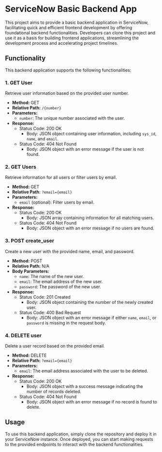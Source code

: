 # ServiceNow Basic Backend App

This project aims to provide a basic backend application in ServiceNow, facilitating quick and efficient frontend development by offering foundational backend functionalities. Developers can clone this project and use it as a basis for building frontend applications, streamlining the development process and accelerating project timelines.

## Functionality

This backend application supports the following functionalities:

### 1. GET User

Retrieve user information based on the provided user number.

- **Method:** GET
- **Relative Path:** `/{number}`
- **Parameters:**
  - `number`: The unique number associated with the user.
- **Response:**
  - Status Code: 200 OK
    - Body: JSON object containing user information, including `sys_id`, `name`, and `email`.
  - Status Code: 404 Not Found
    - Body: JSON object with an error message if the user is not found.

### 2. GET Users

Retrieve information for all users or filter users by email.

- **Method:** GET
- **Relative Path:** `?email={email}`
- **Parameters:**
  - `email` (optional): Filter users by email.
- **Response:**
  - Status Code: 200 OK
    - Body: JSON array containing information for all matching users.
  - Status Code: 404 Not Found
    - Body: JSON object with an error message if no users are found.

### 3. POST create_user

Create a new user with the provided name, email, and password.

- **Method:** POST
- **Relative Path:** N/A
- **Body Parameters:**
  - `name`: The name of the new user.
  - `email`: The email address of the new user.
  - `password`: The password of the new user.
- **Response:**
  - Status Code: 201 Created
    - Body: JSON object containing the number of the newly created user.
  - Status Code: 400 Bad Request
    - Body: JSON object with an error message if either `name`, `email`, or `password` is missing in the request body.

### 4. DELETE user

Delete a user record based on the provided email.

- **Method:** DELETE
- **Relative Path:** `?email={email}`
- **Parameters:**
  - `email`: The email address associated with the user to be deleted.
- **Response:**
  - Status Code: 200 OK
    - Body: JSON object with a success message indicating the number of records deleted.
  - Status Code: 404 Not Found
    - Body: JSON object with an error message if no record is found to delete.

## Usage

To use this backend application, simply clone the repository and deploy it in your ServiceNow instance. Once deployed, you can start making requests to the provided endpoints to interact with the backend functionalities.
